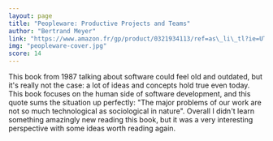 ```yaml
---
layout: page
title: "Peopleware: Productive Projects and Teams"
author: "Bertrand Meyer"
link: "https://www.amazon.fr/gp/product/0321934113/ref=as\_li\_tl?ie=UTF8&camp=1642&creative=6746&creativeASIN=0321934113&linkCode=as2&tag=mg092-21"
img: "peopleware-cover.jpg"
score: 14
---
```


This book from 1987 talking about software could feel old and outdated, but it's really not the case: a lot of ideas and concepts hold true even today. This book focuses on the human side of software development, and this quote sums the situation up perfectly: "The major problems of our work are not so much technological as sociological in nature". Overall I didn't learn something amazingly new reading this book, but it was a very interesting perspective with some ideas worth reading again.